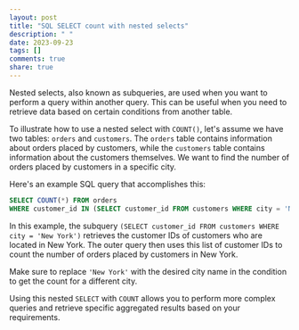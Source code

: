 ```yaml
---
layout: post
title: "SQL SELECT count with nested selects"
description: " "
date: 2023-09-23
tags: []
comments: true
share: true
---
```


Nested selects, also known as subqueries, are used when you want to perform a query within another query. This can be useful when you need to retrieve data based on certain conditions from another table.

To illustrate how to use a nested select with `COUNT()`, let's assume we have two tables: `orders` and `customers`. The `orders` table contains information about orders placed by customers, while the `customers` table contains information about the customers themselves. We want to find the number of orders placed by customers in a specific city.

Here's an example SQL query that accomplishes this:

```sql
SELECT COUNT(*) FROM orders
WHERE customer_id IN (SELECT customer_id FROM customers WHERE city = 'New York');
```

In this example, the subquery `(SELECT customer_id FROM customers WHERE city = 'New York')` retrieves the customer IDs of customers who are located in New York. The outer query then uses this list of customer IDs to count the number of orders placed by customers in New York.

Make sure to replace `'New York'` with the desired city name in the condition to get the count for a different city.

Using this nested `SELECT` with `COUNT` allows you to perform more complex queries and retrieve specific aggregated results based on your requirements.